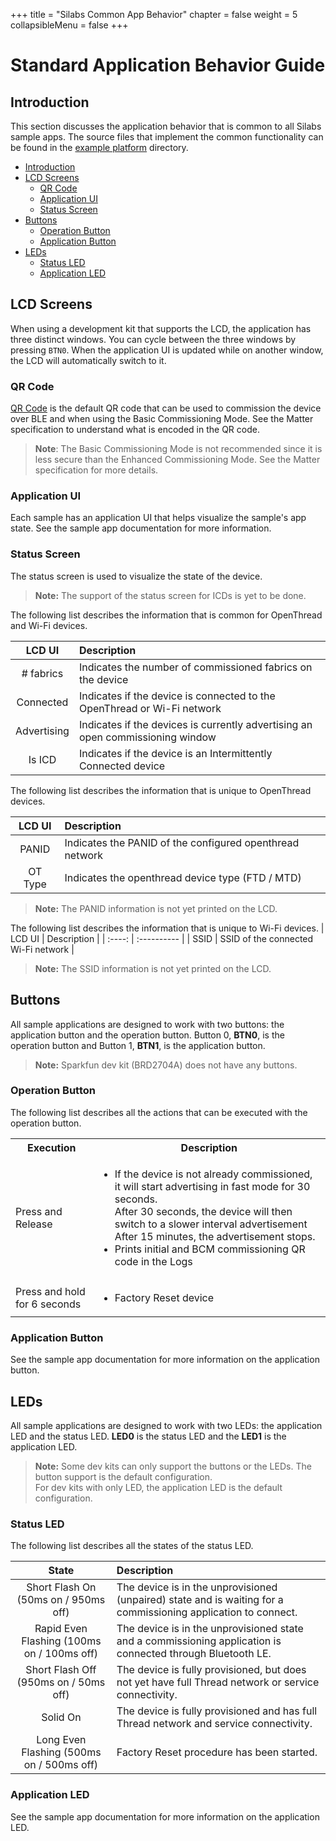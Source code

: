 +++
title = "Silabs Common App Behavior"
chapter = false
weight = 5
collapsibleMenu = false
+++

# Standard Application Behavior Guide

## Introduction

This section discusses the application behavior that is common to all Silabs
sample apps. The source files that implement the common functionality can be
found in the [example platform](../../examples/platform/silabs/) directory.

-   [Introduction](#introduction)
-   [LCD Screens](#lcd-screens)
    -   [QR Code](#qr-code)
    -   [Application UI](#application-ui)
    -   [Status Screen](#status-screen)
-   [Buttons](#buttons)
    -   [Operation Button](#operation-button)
    -   [Application Button](#application-button)
-   [LEDs](#leds)
    -   [Status LED](#status-led)
    -   [Application LED](#application-led)

## LCD Screens

When using a development kit that supports the LCD, the application has three
distinct windows. You can cycle between the three windows by pressing `BTN0`.
When the application UI is updated while on another window, the LCD will
automatically switch to it.

### QR Code

[QR Code](https://project-chip.github.io/connectedhomeip/qrcode.html?data=MT%3A6FCJ142C00KA0648G00)
is the default QR code that can be used to commission the device over BLE and
when using the Basic Commissioning Mode. See the Matter specification to
understand what is encoded in the QR code.

> **Note**: The Basic Commissioning Mode is not recommended since it is less
> secure than the Enhanced Commissioning Mode. See the Matter specification for
> more details.

### Application UI

Each sample has an application UI that helps visualize the sample's app state.
See the sample app documentation for more information.

### Status Screen

The status screen is used to visualize the state of the device.

> **Note:** The support of the status screen for ICDs is yet to be done.

The following list describes the information that is common for OpenThread and
Wi-Fi devices.

|   LCD UI    | Description                                                                    |
| :---------: | :----------------------------------------------------------------------------- |
|  # fabrics  | Indicates the number of commissioned fabrics on the device                     |
|  Connected  | Indicates if the device is connected to the OpenThread or Wi-Fi network        |
| Advertising | Indicates if the devices is currently advertising an open commissioning window |
|   Is ICD    | Indicates if the device is an Intermittently Connected device                  |

The following list describes the information that is unique to OpenThread
devices.

| LCD UI  | Description                                              |
| :-----: | :------------------------------------------------------- |
|  PANID  | Indicates the PANID of the configured openthread network |
| OT Type | Indicates the openthread device type (FTD / MTD)         |

> **Note:** The PANID information is not yet printed on the LCD.

The following list describes the information that is unique to Wi-Fi devices. |
LCD UI | Description | | :----: | :---------- | | SSID | SSID of the connected
Wi-Fi network |

> **Note:** The SSID information is not yet printed on the LCD.

## Buttons

All sample applications are designed to work with two buttons: the application
button and the operation button. Button 0, **BTN0**, is the operation button and
Button 1, **BTN1**, is the application button.

> **Note:** Sparkfun dev kit (BRD2704A) does not have any buttons.

### Operation Button

The following list describes all the actions that can be executed with the
operation button.

<table>
    <tr>
        <th>Execution</th>
        <th>Description</th>
    </tr>
    <tr>
        <td>Press and Release</td>
        <td>
            <ul>
                <li>If the device is not already commissioned, it will start advertising in fast mode for 30 seconds. <br/>After 30 seconds, the device will then switch to a slower interval advertisement After 15 minutes, the advertisement stops.</li>
                <li>Prints initial and BCM commissioning QR code in the Logs</li>
            </ul>
        </td>
    </tr>
    <tr>
        <td>Press and hold for 6 seconds</td>
        <td>
            <ul>
                <li>Factory Reset device</li>
            </ul>
        </td>
    </tr>
</table>

### Application Button

See the sample app documentation for more information on the application button.

## LEDs

All sample applications are designed to work with two LEDs: the application LED
and the status LED. **LED0** is the status LED and the **LED1** is the
application LED.

> **Note:** Some dev kits can only support the buttons or the LEDs. The button
> support is the default configuration. <br/> For dev kits with only LED, the
> application LED is the default configuration.

### Status LED

The following list describes all the states of the status LED.

|                   State                    | Description                                                                                                    |
| :----------------------------------------: | :------------------------------------------------------------------------------------------------------------- |
|    Short Flash On (50ms on / 950ms off)    | The device is in the unprovisioned (unpaired) state and is waiting for a commissioning application to connect. |
| Rapid Even Flashing (100ms on / 100ms off) | The device is in the unprovisioned state and a commissioning application is connected through Bluetooth LE.    |
|   Short Flash Off (950ms on / 50ms off)    | The device is fully provisioned, but does not yet have full Thread network or service connectivity.            |
|                  Solid On                  | The device is fully provisioned and has full Thread network and service connectivity.                          |
| Long Even Flashing (500ms on / 500ms off)  | Factory Reset procedure has been started.                                                                      |

### Application LED

See the sample app documentation for more information on the application LED.
